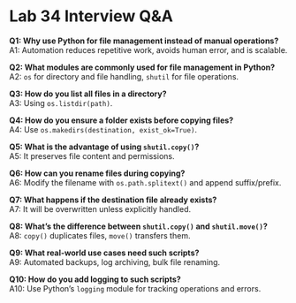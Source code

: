 # Lab 34 Interview Q&A

**Q1: Why use Python for file management instead of manual operations?**  
A1: Automation reduces repetitive work, avoids human error, and is scalable.

**Q2: What modules are commonly used for file management in Python?**  
A2: `os` for directory and file handling, `shutil` for file operations.

**Q3: How do you list all files in a directory?**  
A3: Using `os.listdir(path)`.

**Q4: How do you ensure a folder exists before copying files?**  
A4: Use `os.makedirs(destination, exist_ok=True)`.

**Q5: What is the advantage of using `shutil.copy()`?**  
A5: It preserves file content and permissions.

**Q6: How can you rename files during copying?**  
A6: Modify the filename with `os.path.splitext()` and append suffix/prefix.

**Q7: What happens if the destination file already exists?**  
A7: It will be overwritten unless explicitly handled.

**Q8: What’s the difference between `shutil.copy()` and `shutil.move()`?**  
A8: `copy()` duplicates files, `move()` transfers them.

**Q9: What real-world use cases need such scripts?**  
A9: Automated backups, log archiving, bulk file renaming.

**Q10: How do you add logging to such scripts?**  
A10: Use Python’s `logging` module for tracking operations and errors.
